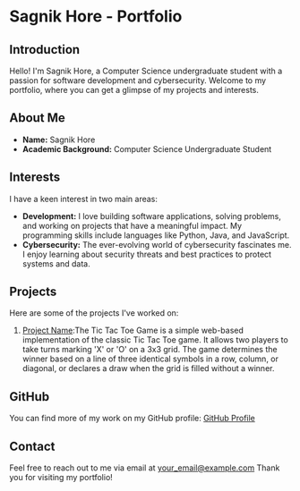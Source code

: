 # Sagnik Hore - Portfolio

## Introduction
Hello! I'm Sagnik Hore, a Computer Science undergraduate student with a passion for software development and cybersecurity. Welcome to my portfolio, where you can get a glimpse of my projects and interests.

## About Me
- **Name:** Sagnik Hore
- **Academic Background:** Computer Science Undergraduate Student

## Interests
I have a keen interest in two main areas:
- **Development:** I love building software applications, solving problems, and working on projects that have a meaningful impact. My programming skills include languages like Python, Java, and JavaScript.
- **Cybersecurity:** The ever-evolving world of cybersecurity fascinates me. I enjoy learning about security threats and best practices to protect systems and data.

## Projects
Here are some of the projects I've worked on:
1. [Project Name](https://shback007.github.io/Tic-Tac-Toe/):The Tic Tac Toe Game is a simple web-based implementation of the classic Tic Tac Toe game. It allows two players to take turns marking 'X' or 'O' on a 3x3 grid. The game determines the winner based on a line of three identical symbols in a row, column, or diagonal, or declares a draw when the grid is filled without a winner.

## GitHub
You can find more of my work on my GitHub profile:
[GitHub Profile](https://github.com/Shback007)

## Contact
Feel free to reach out to me via email at [your_email@example.com](mailto:sagnikhoredht@gmail.com) 
Thank you for visiting my portfolio!
